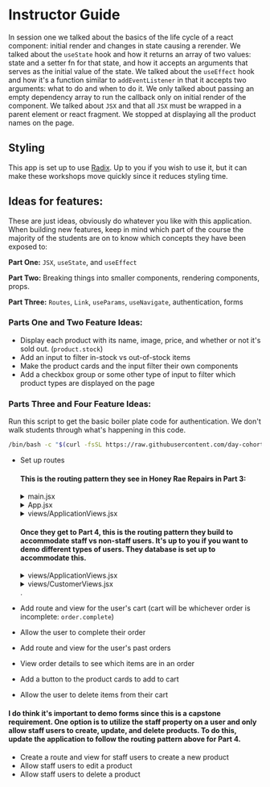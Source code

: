 # Instructor Guide

In session one we talked about the basics of the life cycle of a react component: initial render and changes in state causing a rerender. We talked about the `useState` hook and how it returns an array of two values: state and a setter fn for that state, and how it accepts an arguments that serves as the initial value of the state. We talked about the `useEffect` hook and how it's a function similar to `addEventListener` in that it accepts two arguments: what to do and when to do it. We only talked about passing an empty dependency array to run the callback only on initial render of the component. We talked about `JSX` and that all `JSX` must be wrapped in a parent element or react fragment. We stopped at displaying all the product names on the page.

## Styling
This app is set up to use [Radix](https://www.radix-ui.com/themes/docs/overview/getting-started). Up to you if you wish to use it, but it can make these workshops move quickly since it reduces styling time. 


## Ideas for features:

These are just ideas, obviously do whatever you like with this application. When building new features, keep in mind which part of the course the majority of the students are on to know which concepts they have been exposed to:

**Part One:** `JSX`, `useState`, and `useEffect`

**Part Two:** Breaking things into smaller components, rendering components, props.

**Part Three:** `Routes`, `Link`, `useParams`, `useNavigate`, authentication, forms



### Parts One and Two Feature Ideas:

- Display each product with its name, image, price, and whether or not it's sold out. (`product.stock`)
- Add an input to filter in-stock vs out-of-stock items
- Make the product cards and the input filter their own components
- Add a checkbox group or some other type of input to filter which product types are displayed on the page

### Parts Three and Four Feature Ideas:

Run this script to get the basic boiler plate code for authentication. We don't walk students through what's happening in this code.

```sh
/bin/bash -c "$(curl -fsSL https://raw.githubusercontent.com/day-cohort-70/Cabinet-Quill/main/auth-setup.sh)"
```

- Set up routes

    #### This is the routing pattern they see in Honey Rae Repairs in Part 3:

    <details>
        <summary>main.jsx</summary>

    ```jsx
    import React from "react"
    import ReactDOM from "react-dom/client"
    import { BrowserRouter } from "react-router-dom"
    import { App } from "./App.jsx"
    import "./index.css"

    const container = document.getElementById("root")
    const root = ReactDOM.createRoot(container)
    root.render(
        <BrowserRouter>
            <App />
        </BrowserRouter>
    )
    ```
    </details>
    
    <details>
        <summary>App.jsx</summary>

    ```jsx
    import { Route, Routes } from "react-router-dom"
    import { Authorized } from "./views/Authorized"
    import { ApplicationViews } from "./views/ApplicationViews"
    import { Login } from "./components/auth/Login"
    import { Register } from "./components/auth/Register"

    export const App = () => {
    return (
        <Routes>
        <Route path="/login" element={<Login />} />
        <Route path="/register" element={<Register />} />

        <Route
            path="*"
            element={
            <Authorized>
                <ApplicationViews />
            </Authorized>
            }
        />
        </Routes>
    )
    }
    ```
    </details>
    
    <details>
        <summary>views/ApplicationViews.jsx</summary>

    ```jsx
    import { Route, Routes, Outlet } from "react-router-dom"
    import { Welcome } from "../components/welcome/Welcome"
    import { TicketList } from "../components/tickets/TicketList"
    import { CustomerDetails } from "../components/customers/CustomerDetails"
    import { NavBar } from "../components/nav/NavBar"
    import { CustomerList } from "../components/customers/CustomerList"
    import { EmployeeList } from "../components/employees/EmployeeList"
    import { EmployeeDetails } from "../components/employees/EmployeeDetails"
    import { useEffect, useState } from "react"
    import { EmployeeForm } from "../components/forms/EmployeeForm"

    export const ApplicationViews = () => {
    const [currentUser, setCurrentUser] = useState({})

    useEffect(() => {
        const localHoneyUser = localStorage.getItem("honey_user")
        const honeyUserObject = JSON.parse(localHoneyUser)
        setCurrentUser(honeyUserObject)
    }, [])

    return (
        <Routes>
        <Route
            path="/"
            element={
            <>
                <NavBar />
                <Outlet />
            </>
            }
        >
            <Route index element={<Welcome />} />
            <Route
            path="tickets"
            element={<TicketList currentUser={currentUser} />}
            />
            <Route path="customers">
            <Route index element={<CustomerList />} />
            <Route path=":customerId" element={<CustomerDetails />} />
            </Route>
            <Route path="employees">
            <Route index element={<EmployeeList />} />
            <Route path=":employeeId" element={<EmployeeDetails />} />
            </Route>
            <Route
            path="profile"
            element={<EmployeeForm currentUser={currentUser} />}
            />
        </Route>
        </Routes>
    )
    }
    ```
    </details>

    #### Once they get to Part 4, this is the routing pattern they build to accommodate staff vs non-staff users. It's up to you if you want to demo different types of users. They database is set up to accommodate this. 

    <details>
        <summary>views/ApplicationViews.jsx</summary>

    ```jsx
    import { EmployeeViews } from "./EmployeeViews"
    import { CustomerViews } from "./CustomerViews"
    import { useEffect, useState } from "react"

    export const ApplicationViews = () => {
    const [currentUser, setCurrentUser] = useState({})

    useEffect(() => {
        const localHoneyUser = localStorage.getItem("honey_user")
        const honeyUserObject = JSON.parse(localHoneyUser)
        setCurrentUser(honeyUserObject)
    }, [])

    if (currentUser.isStaff) {
        return <EmployeeViews currentUser={currentUser} />
    } else {
        return <CustomerViews currentUser={currentUser} />
    }
    }
    ```
    </details>

    <details>
        <summary>views/CustomerViews.jsx</summary>

    ```jsx
    import { Outlet, Route, Routes } from "react-router-dom"
    import { TicketList } from "../components/tickets/TicketList"
    import { TicketForm } from "../components/forms/TicketForm"
    import { CustomerForm } from "../components/forms/CustomerForm"
    import { TicketEdit } from "../components/forms/TicketEdit"
    import { CustomerNav } from "../components/nav/CustomerNav"
    import { Welcome } from "../components/welcome/Welcome"
    import { EmployeeNav } from "../components/nav/EmployeeNav"

    export const CustomerViews = ({ currentUser }) => {
    return (
        <Routes>
        <Route
            path="/"
            element={
            <>
                <CustomerNav currentUser={currentUser} />
                <Outlet />
            </>
            }
        >
            <Route index element={<Welcome />} />
            <Route path="tickets">
            <Route index element={<TicketList currentUser={currentUser} />} />
            <Route
                path="create"
                element={<TicketForm currentUser={currentUser} />}
            />
            <Route path=":ticketId/edit" element={<TicketEdit />} />
            </Route>
            <Route
            path="profile"
            element={<CustomerForm currentUser={currentUser} />}
            />
        </Route>
        </Routes>
    )
    }
    ```
    </details>
    .
- Add route and view for the user's cart (cart will be whichever order is incomplete: `order.complete`)
- Allow the user to complete their order
- Add route and view for the user's past orders
- View order details to see which items are in an order
- Add a button to the product cards to add to cart
- Allow the user to delete items from their cart

#### I do think it's important to demo forms since this is a capstone requirement. One option is to utilize the staff property on a user and only allow staff users to create, update, and delete products. To do this, update the application to follow the routing pattern above for Part 4. 
- Create a route and view for staff users to create a new product
- Allow staff users to edit a product
- Allow staff users to delete a product



 
